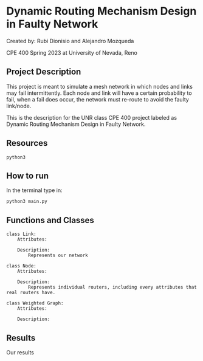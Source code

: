 # Dynamic Routing Mechanism Design in Faulty Network

Created by: Rubi Dionisio and Alejandro Mozqueda

CPE 400 Spring 2023 at University of Nevada, Reno

## Project Description

This project is meant to simulate a mesh network in which nodes and links may fail intermittently. Each node and link will have a certain probability to fail, when a fail does occur, the network must re-route to avoid the faulty link/node.

This is the description for the UNR class CPE 400 project labeled as Dynamic Routing Mechanism Design in Faulty Network.

## Resources

``` 
python3
```

## How to run

In the terminal type in:

```
python3 main.py
```

## Functions and Classes

```
class Link:
    Attributes:
        
    Description:
        Represents our network
```

```
class Node:
    Attributes:
        
    Description:
        Represents individual routers, including every attributes that real routers have.
```

```
class Weighted Graph:
    Attributes:

    Description:

```

## Results

Our results
